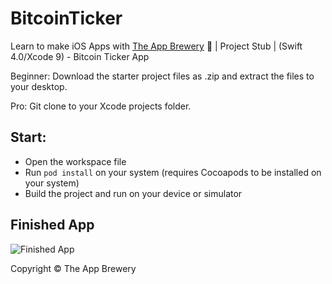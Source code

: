 # BitcoinTicker
Learn to make iOS Apps with [The App Brewery](https://www.appbrewery.co) 📱 | Project Stub | (Swift 4.0/Xcode 9) - Bitcoin Ticker App

Beginner: Download the starter project files as .zip and extract the files to your desktop.

Pro: Git clone to your Xcode projects folder.

## Start:
- Open the workspace file
- Run `pod install` on your system (requires Cocoapods to be installed on your system)
- Build the project and run on your device or simulator

## Finished App
![Finished App](http://i.giphy.com/l0HlQGzz2MQCKIBI4.gif)

Copyright © The App Brewery
